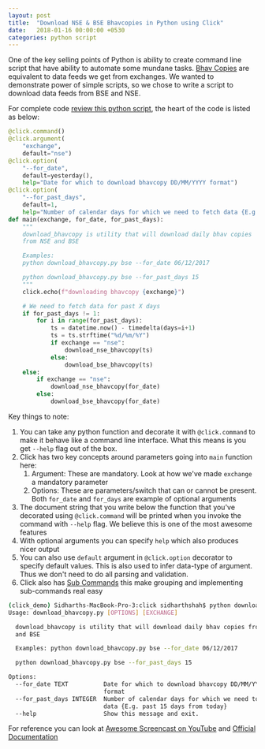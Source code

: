 ```yaml
---
layout: post
title:  "Download NSE & BSE Bhavcopies in Python using Click"
date:   2018-01-16 00:00:00 +0530
categories: python script
---
```


One of the key selling points of Python is ability to create command line script that have ability to automate some mundane tasks. [Bhav Copies](https://www.quora.com/What-are-the-BHAV-copy-reports-of-NSE) are equivalent to data feeds we get from exchanges. We wanted to demonstrate power of simple scripts, so we chose to write a script to download data feeds from BSE and NSE. 

For complete code [review this python script](https://raw.githubusercontent.com/fafadiatech/ft-learnings/master/python/click/download_bhavcopy.py), the heart of the code is listed as below:

```python
@click.command()
@click.argument(
    "exchange",
    default="nse")
@click.option(
    "--for_date",
    default=yesterday(),
    help="Date for which to download bhavcopy DD/MM/YYYY format")
@click.option(
    "--for_past_days",
    default=1,
    help="Number of calendar days for which we need to fetch data {E.g. past 15 days from today}")
def main(exchange, for_date, for_past_days):
    """
    download_bhavcopy is utility that will download daily bhav copies
    from NSE and BSE

    Examples:
    python download_bhavcopy.py bse --for_date 06/12/2017

    python download_bhavcopy.py bse --for_past_days 15
    """
    click.echo(f"downloading bhavcopy {exchange}")

    # We need to fetch data for past X days
    if for_past_days != 1:
        for i in range(for_past_days):
            ts = datetime.now() - timedelta(days=i+1)
            ts = ts.strftime("%d/%m/%Y")
            if exchange == "nse":
                download_nse_bhavcopy(ts)
            else:
                download_bse_bhavcopy(ts)
    else:
        if exchange == "nse":
            download_nse_bhavcopy(for_date)
        else:
            download_bse_bhavcopy(for_date)
```

Key things to note:

1. You can take any python function and decorate it with `@click.command` to make it behave like a command line interface. What this means is you get `--help` flag out of the box.
1. Click has two key concepts around parameters going into `main` function here:
    1. Argument: These are mandatory. Look at how we've made `exchange` a mandatory parameter
    2. Options: These are parameters/switch that can or cannot be present. Both `for_date` and `for_days` are example of optional arguments
1. The document string that you write below the function that you've decorated using `@click.command` will be printed when you invoke the command with `--help` flag. We believe this is one of the most awesome features
1. With optional arguments you can specify `help` which also produces nicer output
1. You can also use `default` argument in `@click.option` decorator to specify default values. This is also used to infer data-type of argument. Thus we don't need to do all parsing and validation.
1. Click also has [Sub Commands](http://click.pocoo.org/6/commands/) this make grouping and implementing sub-commands real easy

```sh
(click_demo) Sidharths-MacBook-Pro-3:click sidharthshah$ python download_bhavcopy.py --help
Usage: download_bhavcopy.py [OPTIONS] [EXCHANGE]

  download_bhavcopy is utility that will download daily bhav copies from NSE
  and BSE

  Examples: python download_bhavcopy.py bse --for_date 06/12/2017

  python download_bhavcopy.py bse --for_past_days 15

Options:
  --for_date TEXT          Date for which to download bhavcopy DD/MM/YYYY
                           format
  --for_past_days INTEGER  Number of calendar days for which we need to fetch
                           data {E.g. past 15 days from today}
  --help                   Show this message and exit.
```
For reference you can look at [Awesome Screencast on YouTube](https://www.youtube.com/watch?v=kNke39OZ2k0) and [Official Documentation](http://click.pocoo.org/6/commands/)